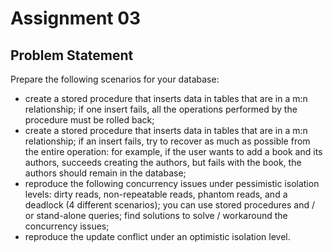 # Assignment 03

## Problem Statement
Prepare the following scenarios for your database:

* create a stored procedure that inserts data in tables that are in a m:n relationship; if one insert fails, all the operations performed by the procedure must be rolled back;
* create a stored procedure that inserts data in tables that are in a m:n relationship; if an insert fails, try to recover as much as possible from the entire operation: for example, if the user wants to add a book and its authors, succeeds creating the authors, but fails with the book, the authors should remain in the database;
* reproduce the following concurrency issues under pessimistic isolation levels: dirty reads, non-repeatable reads, phantom reads, and a deadlock (4 different scenarios); you can use stored procedures and / or stand-alone queries; find solutions to solve / workaround the concurrency issues;
* reproduce the update conflict under an optimistic isolation level.
